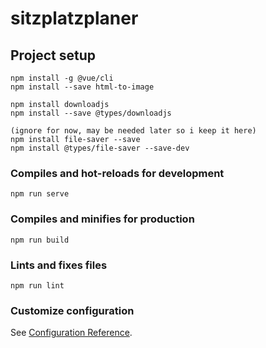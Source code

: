 # sitzplatzplaner

## Project setup
```
npm install -g @vue/cli
npm install --save html-to-image

npm install downloadjs
npm install --save @types/downloadjs

(ignore for now, may be needed later so i keep it here)
npm install file-saver --save
npm install @types/file-saver --save-dev
```

### Compiles and hot-reloads for development
```
npm run serve
```

### Compiles and minifies for production
```
npm run build
```

### Lints and fixes files
```
npm run lint
```

### Customize configuration
See [Configuration Reference](https://cli.vuejs.org/config/).
